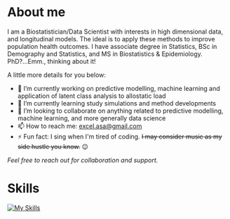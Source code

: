 # About me

I am a Biostatistician/Data Scientist with interests in high dimensional data, and longitudinal models. The ideal is to apply these methods to improve population health outcomes. 
I have associate degree in Statistics, BSc in Demography and Statistics, and MS in Biostatistics & Epidemiology. PhD?...Emm., thinking about it! 

A little more details for you below:

- 🔭 I’m currently working on predictive modelling, machine learning and application of latent class analysis to allostatic load
- 🌱 I’m currently learning study simulations and method developments
- 👯 I’m looking to collaborate on anything related to predictive modelling, machine learning, and more generally data science
- 📫 How to reach me: excel.asa@gmail.com
- ⚡ Fun fact: I sing when I'm tired of coding. ~~I may consider music as my side hustle you know.~~ 😉

*Feel free to reach out for collaboration and support.*

# Skills

[![My Skills](https://skillicons.dev/icons?i=r,sqlite,git,latex&theme=dark)](https://skillicons.dev)





